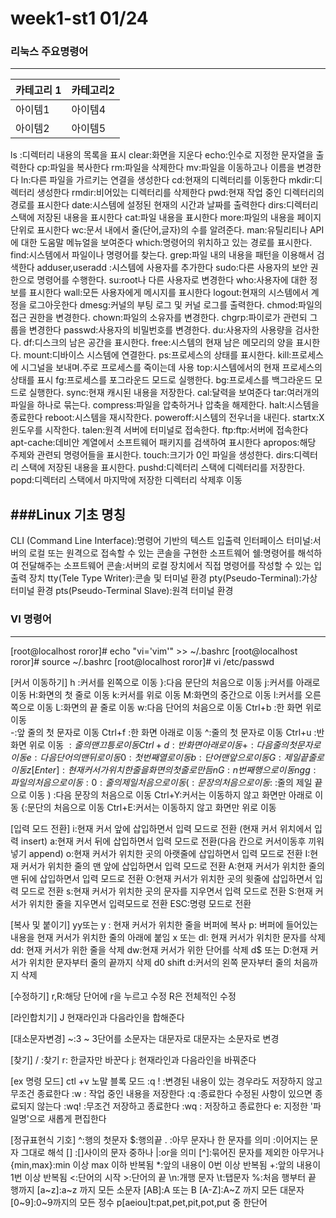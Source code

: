 # week1-st1 01/24

### 리눅스 주요명령어
---------------------------------------------------


| 카테고리 1 | 카테고리2 | 
|---------|---------|
| 아이템1   | 아이템4  | 
| 아이템2   | 아이템5  | 

ls :디렉터리 내용의 목록을 표시
clear:화면을 지운다
echo:인수로 지정한 문자열을 출력한다
cp:파일을 복사한다
rm:파일을 삭제한다
mv:파일을 이동하고나 이름을 변경한다
ln:다른 파일을 가르키는 연결을 생성한다
cd:현재의 디렉터리를 이동한다
mkdir:디렉터리 생성한다
rmdir:비어있는 디렉터리를 삭제한다
pwd:현재 작업 중인 디렉터리의 경로를 표시한다
date:시스템에 설정된 현재의 시간과 날짜를 출력한다
dirs:디렉터리 스택에 저장된 내용을 표시한다
cat:파일 내용을 표시한다
more:파일의 내용을 페이지 단위로 표시한다
wc:문서 내에서 줄(단어,글자)의 수를 알려준다.
man:유틸리티나 API에 대한 도움말 메뉴얼을 보여준다
which:명령어의 위치하고 있는 경로를 표시한다.
find:시스템에서 파일이나 명령어를 찾는다.
grep:파일 내의 내용을 패턴을 이용해서 검색한다
adduser,useradd :시스템에 사용자를 추가한다
sudo:다른 사용자의 보안 권한으로 명령어를 수행한다.
su:root나 다른 사용자로 변경한다
who:사용자에 대한 정보를 표시한다
wall:모든 사용자에게 메시지를 표시한다
logout:현재의 시스템에서 계정을 로그아웃한다
dmesg:커널의 부팅 로그 및 커널 로그를 출력한다.
chmod:파일의 접근 권한을 변경한다.
chown:파일의 소유자를 변경한다.
chgrp:파이로가 관련되 그룹을 변경한다
passwd:사용자의 비밀번호를 변경한다.
du:사용자의 사용량을 검사한다.
df:디스크의 남은 공간을 표시한다.
free:시스템의 현재 남은 메모리의 양을 표시한다.
mount:디바이스 시스템에 연결한다.
ps:프로세스의 상태를 표시한다.
kill:프로세스에 시그널을 보내며.주로 프로세스를 죽이는데 사용
top:시스템에서의 현재 프로세스의 상태를 표시
fg:프로세스를 포그라운드 모드로 실행한다.
bg:프로세스를 백그라운드 모드로 실행한다.
sync:현재 캐시된 내용을 저장한다.
cal:달력을 보여준다
tar:여러개의 파일을 하나로 묶는다.
compress:파일을 압축하거나 압축을 해제한다.
halt:시스템을 종료한다
reboot:시스템을 재시작한다.
poweroff:시스템의 전우너을 내린다.
startx:X 윈도우를 시작한다.
talen:원격 서버에 터미널로 접속한다.
ftp:ftp:서버에 접속한다
apt-cache:데비안 계열에서 소프트웨어 패키지를 검색하여 표시한다
apropos:해당 주제와 관련되 명령어들을 표시한다.
touch:크기가 0인 파일을 생성한다.
dirs:디렉터리 스택에 저장된 내용을 표시한다.
pushd:디렉터리 스택에 디렉터리를 저장한다.
popd:디렉터리 스택에서 마지막에 저장한 디렉터리 삭제후 이동 




###Linux 기초 명칭
---------------------------------------------------

CLI (Command Line Interface):명령어 기반의 텍스트 입출력 인터페이스
터미널:서버의 로컬 또는 원격으로 접속할 수 있는 콘솔을 구현한 소프트웨어
쉘:명령어를 해석하여 전달해주는 소프트웨어
콘솔:서버의 로컬 장치에서 직접 명령어를 작성할 수 있는 입출력 장치
tty(Tele Type Writer):콘솔 및 터미널 환경
pty(Pseudo-Terminal):가상 터미널 환경
pts(Pseudo-Terminal Slave):원격 터미널 환경


### VI 명령어 
---------------------------------------------------

[root@localhost roror]# echo "vi='vim'" >> ~/.bashrc
[root@localhost roror]# source ~/.bashrc
[root@localhost roror]# vi /etc/passwd

[커서 이동하기]
h :커서를 왼쪽으로 이동	 }:다음 문단의 처음으로 이동
j:커서를 아래로 이동		H:화면의 첫 줄로 이동
k:커서를 위로 이동		M:화면의 중간으로 이동
l:커서를 오른쪽으로 이동	L:화면의 끝 줄로 이동
w:다음 단어의 처음으로 이동 	Ctrl+b :한 화면 위로 이동  
-:앞 줄의 첫 문자로 이동	Ctrl+f :한 화면 아래로 이동
^:줄의 첫 문자로 이동 		Ctrl+u :반 화면 위로 이동
$:줄의 맨 끄틍로 이동 		Ctrl+d :반 화면 아래로 이동
+:다음 줄의 첫 문자로 이동	e:다음 단어의 맨 뒤로 이동
0:첫번째 열로 이동		b:단어 맨 앞으로 이동
G:제일 끝줄로 이동		z[Enter]:현재 커서가 위치한 줄을 화면의 첫줄로 만듬
nG:n번째 행으로 이동		n%:입력한 n퍼센트에 해당하는 줄로 이동
gg:파일의 처음으로 이동	:0 : 줄의 제일 처음으로 이동
( :문장의 처음으로 이동 	:$ :줄의 제일 끝으로 이동
) :다음 문장의 처음으로 이동 	Ctrl+Y:커서는 이동하지 않고 화면만 아래로 이동
{:문단의 처음으로 이동		Ctrl+E:커서는 이동하지 않고 화면만 위로 이동


[입력 모드 전환]
i:현재 커서 앞에 삽입하면서 입력 모드로 전환 (현재 커서 위치에서 입력 insert)
a:현재 커서 뒤에 삽입하면서 입력 모드로 전환(다음 칸으로 커서이동후 끼워넣기 append)
o:현재 커서가 위치한 곳의 아랫줄에 삽입하면서 입력 모드로 전환
I:현재 커서가 위치한 줄의 맨 앞에 삽입하면서 입력 모드로 전환
A:현재 커서가 위치한 줄의 맨 뒤에 삽입하면서 입력 모드로 전환
O:현재 커서가 위치한 곳의 윗줄에 삽입하면서 입력 모드로 전환
s:현재 커서가 위치한 곳의 문자를 지우면서 입력 모드로 전환
S:현재 커서가 위치한 줄을 지우면서 입력모드로 전환
ESC:명령 모드로 전환


[복사 및 붙이기]
yy또는 y  : 현재 커서가 위치한 줄을 버퍼에 복사
p: 버퍼에 들어있는 내용을 현재 커서가 위치한 줄의 아래에 붙임
x 또는 dl: 현재 커서가 위치한 문자를 삭제
dd: 현재 커서가 위한 줄을 삭제
dw:현재 커서가 위한 단어를 삭제
d$ 또는 D:현재 커서가 위치한 문자부터 줄의 끝까지 삭제
d0 shift d:커서의 왼쪽 문자부터 줄의 처음까지 삭제


[수정하기]
r,R:해당 단어에 r을 누르고 수정 R은 전체적인 수정

[라인합치기]
J 현재라인과 다음라인을 합해준다

[대소문자변경]
~:3 ~ 3단어를 소문자는 대문자로 대문자는 소문자로 변경

[찾기]
/ :찾기
r: 한글자만 바꾼다
j: 현재라인과 다음라인을 바꿔준다

[ex 명령 모드]
ctl +v 노말 블록 모드
:q ! :변경된 내용이 있는 경우라도 저장하지 않고 무조건 종료한다
:w  : 작업 중인 내용을 저장한다
:q   :종료한다 수정된 사항이 있으면 종료되지 않는다
:wq! :무조건 저장하고 종료한다
:wq  : 저장하고 종료한다
e: 지정한 '파일명'으로 새롭게 편집한다

[정규표현식 기호]
^:행의 첫문자   			$:행의끝
. :아무 문자나 한 문자를 의미		\:이어지는 문자 그대로 해석
[] :[]사이의 문자 중하나	  	\|:or을 의미
[^]:묶어진 문자를 제외한 아무거나		\{min,max\}:min 이상 max 이하 반복됨
*:앞의 내용이 0번 이상 반복됨 		\+:앞의 내용이 1번 이상 반복됨
\<:단어의 시작			\>:단어의 끝
\n:개행 문자			\t:탭문자
%:처음 행부터 끝 행까지		[a~z]:a~z 까지 모든 소문자
[AB]:A 또는 B			[A-Z]:A~Z 까지 모든 대문자
[0~9]:0~9까지의 모든 정수		p[aeiou]t:pat,pet,pit,pot,put 중 한단어
 
